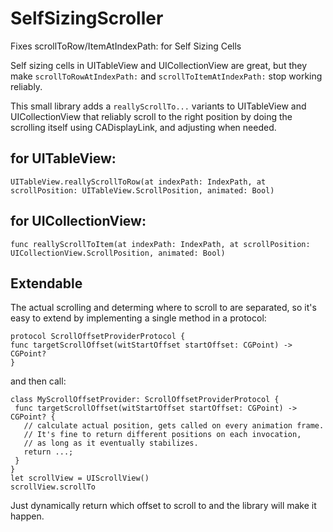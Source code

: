 # SelfSizingScroller
Fixes scrollToRow/ItemAtIndexPath: for Self Sizing Cells

Self sizing cells in UITableView and UICollectionView are great, but
they make `scrollToRowAtIndexPath:` and `scrollToItemAtIndexPath:`
stop working reliably.

This small library adds a `reallyScrollTo...` variants to UITableView and UICollectionView that reliably scroll to the right position by doing the scrolling itself using CADisplayLink, and adjusting when needed.

## for UITableView:
```
UITableView.reallyScrollToRow(at indexPath: IndexPath, at scrollPosition: UITableView.ScrollPosition, animated: Bool)

```

## for UICollectionView:
```
func reallyScrollToItem(at indexPath: IndexPath, at scrollPosition: UICollectionView.ScrollPosition, animated: Bool)
```

## Extendable
 The actual scrolling and determing where to scroll to are separated, so it's easy to extend by implementing a single method in a protocol:
 ```
 protocol ScrollOffsetProviderProtocol {
 func targetScrollOffset(witStartOffset startOffset: CGPoint) -> CGPoint?
 }
 ```
 
 and then call:
 ```
class MyScrollOffsetProvider: ScrollOffsetProviderProtocol {
  func targetScrollOffset(witStartOffset startOffset: CGPoint) -> CGPoint? {
    // calculate actual position, gets called on every animation frame.
	// It's fine to return different positions on each invocation,
	// as long as it eventually stabilizes.
    return ...;
  }
}
 let scrollView = UIScrollView()
 scrollView.scrollTo
 ```
 
Just dynamically return which offset to scroll to and the library will make it happen.
